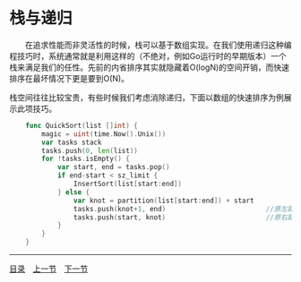 # 栈与递归

　　在追求性能而非灵活性的时候，栈可以基于数组实现。在我们使用递归这种编程技巧时，系统通常就是利用这样的（不绝对，例如Go运行时的早期版本）一个栈来满足我们的任性。先前的内省排序其实就隐藏着O(logN)的空间开销，而快速排序在最坏情况下更是要到O(N)。

栈空间往往比较宝贵，有些时候我们考虑消除递归，下面以数组的快速排序为例展示此项技巧。
```go
	func QuickSort(list []int) {
		magic = uint(time.Now().Unix())
		var tasks stack
		tasks.push(0, len(list))
		for !tasks.isEmpty() {
			var start, end = tasks.pop()
			if end-start < sz_limit {
				InsertSort(list[start:end])
			} else {
				var knot = partition(list[start:end]) + start
				tasks.push(knot+1, end)							//原左路递归
				tasks.push(start, knot)							//原右路递归
			}
		}
	}
```

---
[目录](../index.md)　[上一节](03.md)　[下一节](03-B.md)